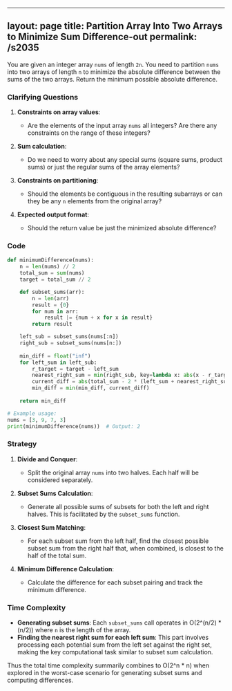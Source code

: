 
---
layout: page
title:  Partition Array Into Two Arrays to Minimize Sum Difference-out
permalink: /s2035
---

You are given an integer array `nums` of length `2n`. You need to partition `nums` into two arrays of length `n` to minimize the absolute difference between the sums of the two arrays. Return the minimum possible absolute difference.

### Clarifying Questions

1. **Constraints on array values**:
   - Are the elements of the input array `nums` all integers? Are there any constraints on the range of these integers?

2. **Sum calculation**:
   - Do we need to worry about any special sums (square sums, product sums) or just the regular sums of the array elements?

3. **Constraints on partitioning**:
   - Should the elements be contiguous in the resulting subarrays or can they be any `n` elements from the original array?

4. **Expected output format**:
   - Should the return value be just the minimized absolute difference?

### Code

```python
def minimumDifference(nums):
    n = len(nums) // 2
    total_sum = sum(nums)
    target = total_sum // 2

    def subset_sums(arr):
        n = len(arr)
        result = {0}
        for num in arr:
            result |= {num + x for x in result}
        return result

    left_sub = subset_sums(nums[:n])
    right_sub = subset_sums(nums[n:])
    
    min_diff = float("inf")
    for left_sum in left_sub:
        r_target = target - left_sum
        nearest_right_sum = min(right_sub, key=lambda x: abs(x - r_target))
        current_diff = abs(total_sum - 2 * (left_sum + nearest_right_sum))
        min_diff = min(min_diff, current_diff)
    
    return min_diff

# Example usage:
nums = [3, 9, 7, 3]
print(minimumDifference(nums))  # Output: 2
```

### Strategy

1. **Divide and Conquer**:
   - Split the original array `nums` into two halves. Each half will be considered separately.

2. **Subset Sums Calculation**:
   - Generate all possible sums of subsets for both the left and right halves. This is facilitated by the `subset_sums` function.

3. **Closest Sum Matching**:
   - For each subset sum from the left half, find the closest possible subset sum from the right half that, when combined, is closest to the half of the total sum.

4. **Minimum Difference Calculation**:
   - Calculate the difference for each subset pairing and track the minimum difference.

### Time Complexity

- **Generating subset sums**: Each `subset_sums` call operates in O(2^(n/2) * (n/2)) where `n` is the length of the array.
- **Finding the nearest right sum for each left sum**: This part involves processing each potential sum from the left set against the right set, making the key computational task similar to subset sum calculation.

Thus the total time complexity summarily combines to O(2^n * n) when explored in the worst-case scenario for generating subset sums and computing differences.